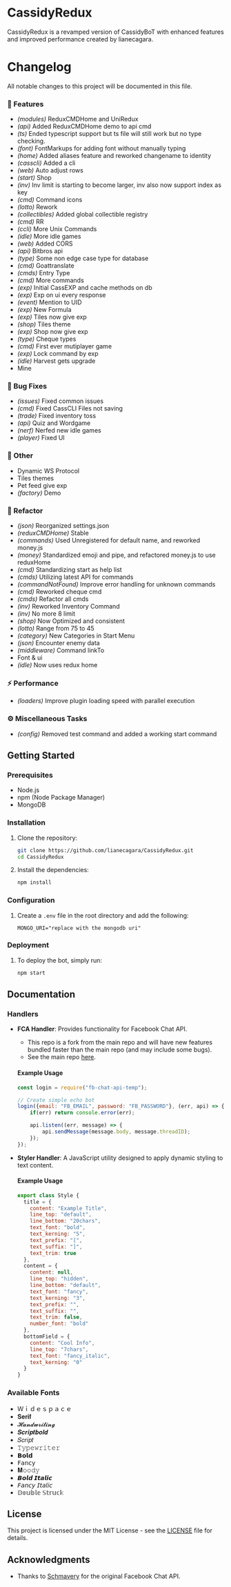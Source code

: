 # CassidyRedux

CassidyRedux is a revamped version of CassidyBoT with enhanced features and improved performance created by lianecagara.

# Changelog

All notable changes to this project will be documented in this file.


### 🚀 Features

- *(modules)* ReduxCMDHome and UniRedux
- *(api)* Added ReduxCMDHome demo to api cmd        
- *(ts)* Ended typescript support but ts file will still work but no type checking.
- *(font)* FontMarkups for adding font without manually typing
- *(home)* Added aliases feature and reworked changename to identity
- *(casscli)* Added a cli
- *(web)* Auto adjust rows
- *(start)* Shop
- *(inv)* Inv limit is starting to become larger, inv also now support index as key
- *(cmd)* Command icons
- *(lotto)* Rework
- *(collectibles)* Added global collectible registry
- *(cmd)* RR
- *(ccli)* More Unix Commands
- *(idle)* More idle games
- *(web)* Added CORS
- *(api)* Bitbros api
- *(type)* Some non edge case type for database     
- *(cmd)* Goattranslate
- *(cmds)* Entry Type
- *(cmd)* More commands
- *(exp)* Initial CassEXP and cache methods on db   
- *(exp)* Exp on ui every response
- *(event)* Mention to UID
- *(exp)* New Formula
- *(exp)* Tiles now give exp
- *(shop)* Tiles theme
- *(exp)* Shop now give exp
- *(type)* Cheque types
- *(cmd)* First ever mutiplayer game
- *(exp)* Lock command by exp
- *(idle)* Harvest gets upgrade
- Mine

### 🐛 Bug Fixes

- *(issues)* Fixed common issues
- *(cmd)* Fixed CassCLI Files not saving
- *(trade)* Fixed inventory toss
- *(api)* Quiz and Wordgame
- *(nerf)* Nerfed new idle games
- *(player)* Fixed UI

### 💼 Other

- Dynamic WS Protocol
- Tiles themes
- Pet feed give exp
- *(factory)* Demo

### 🚜 Refactor

- *(json)* Reorganized settings.json
- *(reduxCMDHome)* Stable
- *(commands)* Used Unregistered for default name, and reworked money.js
- *(money)* Standardized emoji and pipe, and refactored money.js to use reduxHome
- *(cmd)* Standardizing start as help list
- *(cmds)* Utilizing latest API for commands        
- *(commandNotFound)* Improve error handling for unknown commands
- *(cmd)* Reworked cheque cmd
- *(cmds)* Refactor all cmds
- *(inv)* Reworked Inventory Command
- *(inv)* No more 8 limit
- *(shop)* Now Optimized and consistent
- *(lotto)* Range from 75 to 45
- *(category)* New Categories in Start Menu
- *(json)* Encounter enemy data
- *(middleware)* Command linkTo
- Font & ui
- *(idle)* Now uses redux home

### ⚡ Performance

- *(loaders)* Improve plugin loading speed with parallel execution

### ⚙️ Miscellaneous Tasks

- *(config)* Removed test command and added a working start command

<!-- generated by git-cliff -->

## Getting Started

### Prerequisites

- Node.js
- npm (Node Package Manager)
- MongoDB

### Installation

1. Clone the repository:

   ```bash
   git clone https://github.com/lianecagara/CassidyRedux.git
   cd CassidyRedux
   ```

2. Install the dependencies:

   ```bash
   npm install
   ```

### Configuration

1. Create a `.env` file in the root directory and add the following:

   ```env
   MONGO_URI="replace with the mongodb uri"
   ```

### Deployment

1. To deploy the bot, simply run:

   ```bash
   npm start
   ```

## Documentation

### Handlers

- **FCA Handler**: Provides functionality for Facebook Chat API.
  - This repo is a fork from the main repo and will have new features bundled faster than the main repo (and may include some bugs).
  - See the main repo [here](https://github.com/Schmavery/facebook-chat-api).

  #### Example Usage

  ```javascript
  const login = require("fb-chat-api-temp");

  // Create simple echo bot
  login({email: "FB_EMAIL", password: "FB_PASSWORD"}, (err, api) => {
      if(err) return console.error(err);

      api.listen((err, message) => {
          api.sendMessage(message.body, message.threadID);
      });
  });
  ```

- **Styler Handler**: A JavaScript utility designed to apply dynamic styling to text content.
  
  #### Example Usage

  ```javascript
  export class Style {
    title = {
      content: "Example Title",
      line_top: "default",
      line_bottom: "20chars",
      text_font: "bold",
      text_kerning: "5",
      text_prefix: "[",
      text_suffix: "]",
      text_trim: true
    },
    content = {
      content: null,
      line_top: "hidden",
      line_bottom: "default",
      text_font: "fancy",
      text_kerning: "3",
      text_prefix: "",
      text_suffix: "",
      text_trim: false,
      number_font: "bold"
    },
    bottomField = {
      content: "Cool Info",
      line_top: "7chars",
      text_font: "fancy_italic",
      text_kerning: "0"
    }
  }
  ```

### Available Fonts

- Ｗｉｄｅｓｐａｃｅ
- 𝐒𝐞𝐫𝐢𝐟
- 𝓗𝓪𝓷𝓭𝔀𝓻𝓲𝓽𝓲𝓷𝓰
- 𝑺𝒄𝒓𝒊𝒑𝒕𝒃𝒐𝒍𝒅
- 𝑆𝑐𝑟𝑖𝑝𝑡
- 𝚃𝚢𝚙𝚎𝚠𝚛𝚒𝚝𝚎𝚛
- 𝗕𝗼𝗹𝗱 
- 𝖥𝖺𝗇𝖼𝗒
- 𝐌𝚘𝚘𝚍𝚢
- 𝘽𝙤𝙡𝙙 𝙄𝙩𝙖𝙡𝙞𝙘
- 𝘍𝘢𝘯𝘤𝘺 𝘐𝘵𝘢𝘭𝘪𝘤
- 𝔻𝕠𝕦𝕓𝕝𝕖 𝕊𝕥𝕣𝕦𝕔𝕜


## License

This project is licensed under the MIT License - see the [LICENSE](LICENSE) file for details.

## Acknowledgments

- Thanks to [Schmavery](https://github.com/Schmavery) for the original Facebook Chat API.